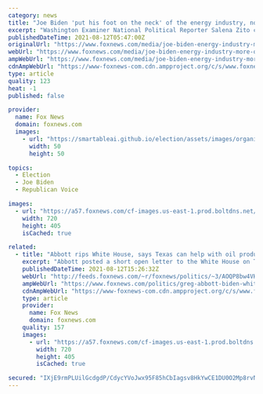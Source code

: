 ```yaml
---
category: news
title: "Joe Biden 'put his foot on the neck' of the energy industry, now he wants more oil: Salena Zito"
excerpt: "Washington Examiner National Political Reporter Salena Zito criticized Joe Biden Wednesday for calling on OPEC to produce more oil as gas prices soar in the United States, saying what the president is doing is \"befuddling."
publishedDateTime: 2021-08-12T05:47:00Z
originalUrl: "https://www.foxnews.com/media/joe-biden-energy-industry-more-oil-salena-zito"
webUrl: "https://www.foxnews.com/media/joe-biden-energy-industry-more-oil-salena-zito"
ampWebUrl: "https://www.foxnews.com/media/joe-biden-energy-industry-more-oil-salena-zito.amp"
cdnAmpWebUrl: "https://www-foxnews-com.cdn.ampproject.org/c/s/www.foxnews.com/media/joe-biden-energy-industry-more-oil-salena-zito.amp"
type: article
quality: 123
heat: -1
published: false

provider:
  name: Fox News
  domain: foxnews.com
  images:
    - url: "https://smartableai.github.io/election/assets/images/organizations/foxnews.com-50x50.jpg"
      width: 50
      height: 50

topics:
  - Election
  - Joe Biden
  - Republican Voice

images:
  - url: "https://a57.foxnews.com/cf-images.us-east-1.prod.boltdns.net/v1/static/694940094001/b4f279e4-4ad7-4633-9030-97536c831a98/684a0321-1bb5-4bfc-b45e-59a7255a2db1/1280x720/match/720/405/image.jpg?ve=1&tl=1"
    width: 720
    height: 405
    isCached: true

related:
  - title: "Abbott rips White House, says Texas can help with oil production if Biden admin will 'stay out of the way'"
    excerpt: "Abbott posted a short open letter to the White House on Twitter Wednesday, touting that Texas could help bring down the price of gas by producing oil domestically."
    publishedDateTime: 2021-08-12T15:26:32Z
    webUrl: "http://feeds.foxnews.com/~r/foxnews/politics/~3/AOQP8bw4VH0/greg-abbott-biden-white-house-texas-oil"
    ampWebUrl: "https://www.foxnews.com/politics/greg-abbott-biden-white-house-texas-oil.amp"
    cdnAmpWebUrl: "https://www-foxnews-com.cdn.ampproject.org/c/s/www.foxnews.com/politics/greg-abbott-biden-white-house-texas-oil.amp"
    type: article
    provider:
      name: Fox News
      domain: foxnews.com
    quality: 157
    images:
      - url: "https://a57.foxnews.com/cf-images.us-east-1.prod.boltdns.net/v1/static/694940094001/01fab2ef-1bd8-4397-b573-43bdba5a9177/5b42b959-194a-4246-9d3f-fb1ea3a034c1/1280x720/match/720/405/image.jpg?ve=1&tl=1"
        width: 720
        height: 405
        isCached: true

secured: "IXjE9rmPLUilGcdgdP/CdycYVoJwx95F85hCbIagsv8HkYwCE1DU0O2Mp8rvN5w9D3U7WKswEzepg4LI11PU3iszI868zf2dNGNKrY68ThU8V9f+/VliyijrC4+L6AytwWohJSPYjey2G1MCUqJbTC12NjpKEMZW2adkgC2jW6Kmt19qrhHeIwn7QaCfn7fbtJXnm1leKvDFoEEndnHUsHpgiO/6beSHh1TwkH48oLovC8rZUdVT/q07KEGVCeXsNWIPwcHcQkor96D+b5kr2FIlMOAT8j1m3FEy9/LIIKbq9YDgAujC95Sho5vltl7b3a7Xr6+vyJpcZAoZ/M5F074VR7cbY/yQ3IjxeJ/R01o=;jbipRf2vtht/7NNVHOC15g=="
---
```


